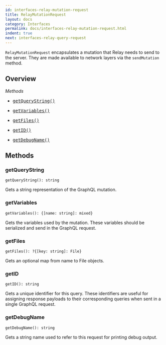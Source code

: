 ```yaml
---
id: interfaces-relay-mutation-request
title: RelayMutationRequest
layout: docs
category: Interfaces
permalink: docs/interfaces-relay-mutation-request.html
indent: true
next: interfaces-relay-query-request
---
```


`RelayMutationRequest` encapsulates a mutation that Relay needs to send to the server. They are made available to network layers via the `sendMutation` method.

## Overview

*Methods*

<ul class="apiIndex">
  <li>
    <a href="#getquerystring">
      <pre>getQueryString()</pre>
    </a>
  </li>
  <li>
    <a href="#getvariables">
      <pre>getVariables()</pre>
    </a>
  </li>
  <li>
    <a href="#getfiles">
      <pre>getFiles()</pre>
    </a>
  </li>
  <li>
    <a href="#getid">
      <pre>getID()</pre>
    </a>
  </li>
  <li>
    <a href="#getdebugname">
      <pre>getDebugName()</pre>
    </a>
  </li>
</ul>


## Methods

### getQueryString

```
getQueryString(): string
```

Gets a string representation of the GraphQL mutation.

### getVariables

```
getVariables(): {[name: string]: mixed}
```

Gets the variables used by the mutation. These variables should be serialized and send in the GraphQL request.

### getFiles

```
getFiles(): ?{[key: string]: File}
```

Gets an optional map from name to File objects.

### getID

```
getID(): string
```

Gets a unique identifier for this query. These identifiers are useful for assigning response payloads to their corresponding queries when sent in a single GraphQL request.

### getDebugName

```
getDebugName(): string
```

Gets a string name used to refer to this request for printing debug output.
